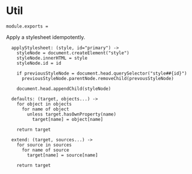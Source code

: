 Util
====

    module.exports =

Apply a stylesheet idempotently.

      applyStylesheet: (style, id="primary") ->
        styleNode = document.createElement("style")
        styleNode.innerHTML = style
        styleNode.id = id

        if previousStyleNode = document.head.querySelector("style##{id}")
          previousStyleNode.parentNode.removeChild(prevousStyleNode)

        document.head.appendChild(styleNode)

      defaults: (target, objects...) ->
        for object in objects
          for name of object
            unless target.hasOwnProperty(name)
              target[name] = object[name]

        return target

      extend: (target, sources...) ->
        for source in sources
          for name of source
            target[name] = source[name]

        return target
